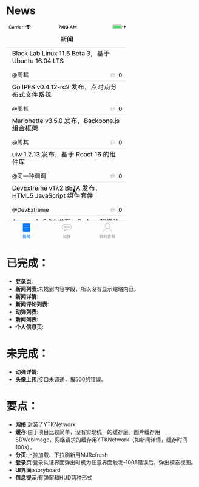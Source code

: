 # News
![image](https://github.com/liulishuo/News/blob/master/Demo.gif)

已完成：
==============
- **登录页**:
- **新闻列表**:未找到内容字段，所以没有显示缩略内容。
- **新闻详情**:
- **新闻评论列表**:
- **动弹列表**:
- **新闻列表**:
- **个人信息页**:

未完成：
==============
- **动弹详情**:
- **头像上传**:接口未调通，报500的错误。

要点：
==============
- **网络**:封装了YTKNetwork
- **缓存**:由于项目比较简单，没有实现统一的缓存层。图片缓存用SDWebImage，网络请求的缓存用YTKNetwork（如新闻详情，缓存时间100s）。
- **分页**:上拉加载、下拉刷新用MJRefresh
- **登录页**:登录认证界面弹出时机为任意界面触发-1005错误后，弹出模态视图。
- **UI界面**:storyboard
- **信息提示**:有弹窗和HUD两种形式

